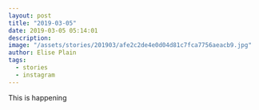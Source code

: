 ```yaml
---
layout: post
title: "2019-03-05"
date: 2019-03-05 05:14:01
description: 
image: "/assets/stories/201903/afe2c2de4e0d04d81c7fca7756aeacb9.jpg"
author: Elise Plain
tags: 
  - stories
  - instagram
---
```


This is happening
<p></p>
